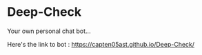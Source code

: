 # Deep-Check
Your own personal chat bot...

Here's the link to bot : https://capten05ast.github.io/Deep-Check/